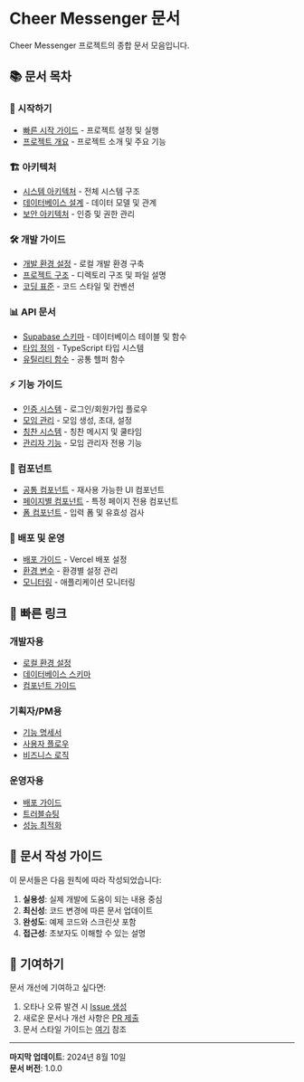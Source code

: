 # Cheer Messenger 문서

Cheer Messenger 프로젝트의 종합 문서 모음입니다.

## 📚 문서 목차

### 🚀 시작하기
- [빠른 시작 가이드](./getting-started.md) - 프로젝트 설정 및 실행
- [프로젝트 개요](../README.md) - 프로젝트 소개 및 주요 기능

### 🏗️ 아키텍처
- [시스템 아키텍처](./architecture/system-architecture.md) - 전체 시스템 구조
- [데이터베이스 설계](./architecture/database-design.md) - 데이터 모델 및 관계
- [보안 아키텍처](./architecture/security.md) - 인증 및 권한 관리

### 🛠️ 개발 가이드
- [개발 환경 설정](./development/setup.md) - 로컬 개발 환경 구축
- [프로젝트 구조](./development/project-structure.md) - 디렉토리 구조 및 파일 설명
- [코딩 표준](./development/coding-standards.md) - 코드 스타일 및 컨벤션

### 📊 API 문서
- [Supabase 스키마](./api/supabase-schema.md) - 데이터베이스 테이블 및 함수
- [타입 정의](./api/types.md) - TypeScript 타입 시스템
- [유틸리티 함수](./api/utilities.md) - 공통 헬퍼 함수

### ⚡ 기능 가이드
- [인증 시스템](./features/authentication.md) - 로그인/회원가입 플로우
- [모임 관리](./features/group-management.md) - 모임 생성, 초대, 설정
- [칭찬 시스템](./features/praise-system.md) - 칭찬 메시지 및 쿨타임
- [관리자 기능](./features/admin-features.md) - 모임 관리자 전용 기능

### 🎨 컴포넌트
- [공통 컴포넌트](./components/common.md) - 재사용 가능한 UI 컴포넌트
- [페이지별 컴포넌트](./components/pages.md) - 특정 페이지 전용 컴포넌트
- [폼 컴포넌트](./components/forms.md) - 입력 폼 및 유효성 검사

### 🚀 배포 및 운영
- [배포 가이드](./deployment/vercel.md) - Vercel 배포 설정
- [환경 변수](./deployment/environment.md) - 환경별 설정 관리
- [모니터링](./operations/monitoring.md) - 애플리케이션 모니터링

## 🎯 빠른 링크

### 개발자용
- [로컬 환경 설정](./development/setup.md#로컬-환경-설정)
- [데이터베이스 스키마](./api/supabase-schema.md)
- [컴포넌트 가이드](./components/common.md)

### 기획자/PM용
- [기능 명세서](./features/)
- [사용자 플로우](./architecture/user-flows.md)
- [비즈니스 로직](./features/business-logic.md)

### 운영자용
- [배포 가이드](./deployment/)
- [트러블슈팅](./operations/troubleshooting.md)
- [성능 최적화](./operations/performance.md)

## 📝 문서 작성 가이드

이 문서들은 다음 원칙에 따라 작성되었습니다:

1. **실용성**: 실제 개발에 도움이 되는 내용 중심
2. **최신성**: 코드 변경에 따른 문서 업데이트
3. **완성도**: 예제 코드와 스크린샷 포함
4. **접근성**: 초보자도 이해할 수 있는 설명

## 🤝 기여하기

문서 개선에 기여하고 싶다면:

1. 오타나 오류 발견 시 [Issue 생성](../../../issues)
2. 새로운 문서나 개선 사항은 [PR 제출](../../../pulls)
3. 문서 스타일 가이드는 [여기](./development/documentation-style.md) 참조

---

**마지막 업데이트**: 2024년 8월 10일  
**문서 버전**: 1.0.0